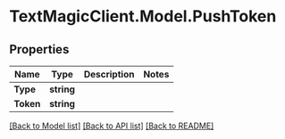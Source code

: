 # TextMagicClient.Model.PushToken
## Properties

Name | Type | Description | Notes
------------ | ------------- | ------------- | -------------
**Type** | **string** |  | 
**Token** | **string** |  | 

[[Back to Model list]](../README.md#documentation-for-models) [[Back to API list]](../README.md#documentation-for-api-endpoints) [[Back to README]](../README.md)

